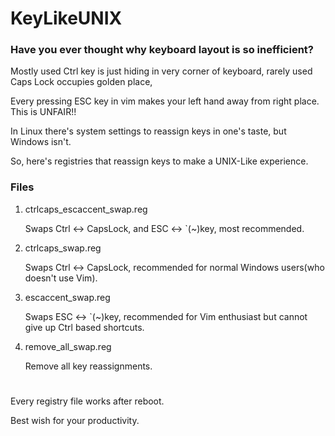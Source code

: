 # KeyLikeUNIX
### Have you ever thought why keyboard layout is so inefficient?

Mostly used Ctrl key is just hiding in very corner of keyboard, rarely used Caps Lock occupies golden place,

Every pressing ESC key in vim makes your left hand away from right place. This is UNFAIR!!

In Linux there's system settings to reassign keys in one's taste, but Windows isn't.

So, here's registries that reassign keys to make a UNIX-Like experience.
### Files
1. ctrlcaps_escaccent_swap.reg
   
   Swaps Ctrl <-> CapsLock, and ESC <-> `(~)key, most recommended.
   
2. ctrlcaps_swap.reg
   
   Swaps Ctrl <-> CapsLock, recommended for normal Windows users(who doesn't use Vim).
   
3. escaccent_swap.reg
   
   Swaps ESC <-> `(~)key, recommended for Vim enthusiast but cannot give up Ctrl based shortcuts.
   
4. remove_all_swap.reg

   Remove all key reassignments.
#
Every registry file works after reboot.

Best wish for your productivity.
